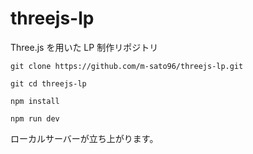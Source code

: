 # threejs-lp

Three.js を用いた LP 制作リポジトリ

`git clone https://github.com/m-sato96/threejs-lp.git`

`git cd threejs-lp`

`npm install`

`npm run dev`

ローカルサーバーが立ち上がります。
